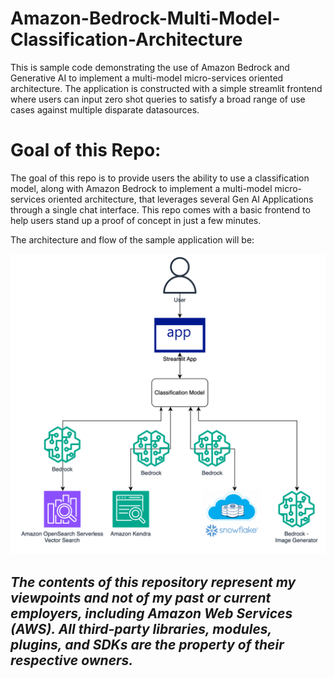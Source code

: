 # Amazon-Bedrock-Multi-Model-Classification-Architecture
This is sample code demonstrating the use of Amazon Bedrock and Generative AI to implement a multi-model micro-services oriented architecture. The application is constructed with a simple streamlit frontend where users can input zero shot queries to satisfy a broad range of use cases against multiple disparate datasources.

# **Goal of this Repo:**
The goal of this repo is to provide users the ability to use a classification model, along with Amazon Bedrock to implement a multi-model micro-services oriented architecture, that leverages several Gen AI Applications through a single chat interface.
This repo comes with a basic frontend to help users stand up a proof of concept in just a few minutes.

The architecture and flow of the sample application will be:

![Alt text](images/architecture.png "POC Architecture")

## ***The contents of this repository represent my viewpoints and not of my past or current employers, including Amazon Web Services (AWS). All third-party libraries, modules, plugins, and SDKs are the property of their respective owners.***